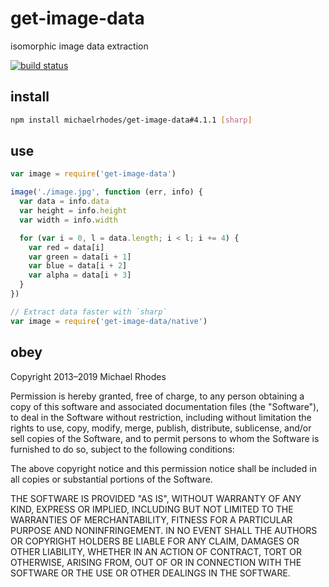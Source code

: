 # get-image-data
isomorphic image data extraction

[![build status](https://travis-ci.org/michaelrhodes/get-image-data.svg?branch=master)](https://travis-ci.org/michaelrhodes/get-image-data)

## install
``` sh
npm install michaelrhodes/get-image-data#4.1.1 [sharp]
```

## use
``` js
var image = require('get-image-data')

image('./image.jpg', function (err, info) {
  var data = info.data
  var height = info.height
  var width = info.width

  for (var i = 0, l = data.length; i < l; i += 4) {
    var red = data[i]
    var green = data[i + 1]
    var blue = data[i + 2]
    var alpha = data[i + 3]
  }
})

// Extract data faster with `sharp`
var image = require('get-image-data/native')
```

## obey
Copyright 2013–2019 Michael Rhodes

Permission is hereby granted, free of charge, to any person obtaining a copy of this software and associated documentation files (the "Software"), to deal in the Software without restriction, including without limitation the rights to use, copy, modify, merge, publish, distribute, sublicense, and/or sell copies of the Software, and to permit persons to whom the Software is furnished to do so, subject to the following conditions:

The above copyright notice and this permission notice shall be included in all copies or substantial portions of the Software.

THE SOFTWARE IS PROVIDED "AS IS", WITHOUT WARRANTY OF ANY KIND, EXPRESS OR IMPLIED, INCLUDING BUT NOT LIMITED TO THE WARRANTIES OF MERCHANTABILITY, FITNESS FOR A PARTICULAR PURPOSE AND NONINFRINGEMENT. IN NO EVENT SHALL THE AUTHORS OR COPYRIGHT HOLDERS BE LIABLE FOR ANY CLAIM, DAMAGES OR OTHER LIABILITY, WHETHER IN AN ACTION OF CONTRACT, TORT OR OTHERWISE, ARISING FROM, OUT OF OR IN CONNECTION WITH THE SOFTWARE OR THE USE OR OTHER DEALINGS IN THE SOFTWARE.
